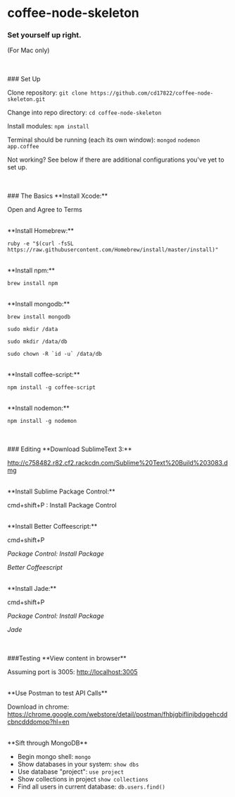 # coffee-node-skeleton
### Set yourself up right.
(For Mac only)

<br>
<br>
### Set Up

Clone repository: `git clone https://github.com/cd17822/coffee-node-skeleton.git`

Change into repo directory: `cd coffee-node-skeleton`

Install modules: `npm install`

Terminal should be running (each its own window): `mongod` `nodemon app.coffee`

Not working? See below if there are additional configurations you've yet to set up.

<br>
<br>
### The Basics
**Install Xcode:**

Open and Agree to Terms

<br>
**Install Homebrew:**


`ruby -e "$(curl -fsSL https://raw.githubusercontent.com/Homebrew/install/master/install)"`

<br>
**Install npm:**


`brew install npm`

<br>
**Install mongodb:**


`brew install mongodb`

`sudo mkdir /data`

`sudo mkdir /data/db`

```sudo chown -R `id -u` /data/db```

<br>
**Install coffee-script:**

`npm install -g coffee-script`

<br>
**Install nodemon:**

`npm install -g nodemon`

<br>
<br>
### Editing
**Download SublimeText 3:**


<http://c758482.r82.cf2.rackcdn.com/Sublime%20Text%20Build%203083.dmg>

<br>
**Install Sublime Package Control:**

cmd+shift+P
: Install Package Control

<br>
**Install Better Coffeescript:**


cmd+shift+P

_Package Control: Install Package_

_Better Coffeescript_


<br>
**Install Jade:**


cmd+shift+P

_Package Control: Install Package_

_Jade_

<br>
<br>
###Testing
**View content in browser**

Assuming port is 3005: <http://localhost:3005>

<br>
**Use Postman to test API Calls**

Download in chrome: <https://chrome.google.com/webstore/detail/postman/fhbjgbiflinjbdggehcddcbncdddomop?hl=en>

<br>
**Sift through MongoDB**

- Begin mongo shell: `mongo`
- Show databases in your system: `show dbs`
- Use database "project": `use project`
- Show collections in project `show collections`
- Find all users in current database: `db.users.find()`
